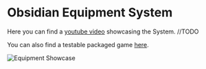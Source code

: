 # Obsidian Equipment System

Here you can find a [youtube video]() showcasing the System. //TODO

You can also find a testable packaged game [here](https://github.com/intrxx/Obsidian/releases/tag/Equipment_System_v0.1.0).

![Equipment Showcase](https://github.com/intrxx/Obsidian/blob/main/Docs/Images/EquipmentSystem/EquipmentSystemShowcase.jpg)
